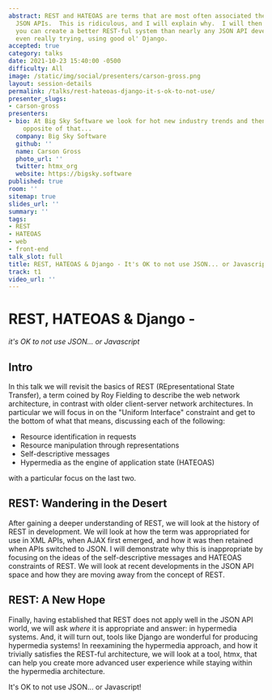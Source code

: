 ```yaml
---
abstract: REST and HATEOAS are terms that are most often associated these days with
  JSON APIs.  This is ridiculous, and I will explain why.  I will then show you how
  you can create a better REST-ful system than nearly any JSON API developer, without
  even really trying, using good ol' Django.
accepted: true
category: talks
date: 2021-10-23 15:40:00 -0500
difficulty: All
image: /static/img/social/presenters/carson-gross.png
layout: session-details
permalink: /talks/rest-hateoas-django-it-s-ok-to-not-use/
presenter_slugs:
- carson-gross
presenters:
- bio: At Big Sky Software we look for hot new industry trends and then build the
    opposite of that...
  company: Big Sky Software
  github: ''
  name: Carson Gross
  photo_url: ''
  twitter: htmx_org
  website: https://bigsky.software
published: true
room: ''
sitemap: true
slides_url: ''
summary: ''
tags:
- REST
- HATEOAS
- web
- front-end
talk_slot: full
title: REST, HATEOAS & Django - It's OK to not use JSON... or Javascript
track: t1
video_url: ''
---
```


# REST, HATEOAS & Django - 
*it's OK to not use JSON... or Javascript* 

## Intro

In this talk we will revisit the basics of REST (REpresentational State Transfer), a term coined by Roy Fielding to describe the web network architecture, in contrast with older client-server network architectures.  In particular we will focus in on the "Uniform Interface" constraint and get to the bottom of what that means, discussing each of the following:

* Resource identification in requests
* Resource manipulation through representations 
* Self-descriptive messages
* Hypermedia as the engine of application state (HATEOAS) 

with a particular focus on the last two.

## REST: Wandering in the Desert

After gaining a deeper understanding of REST, we will look at the history of REST in development.  We will look at how the term was appropriated for use in XML APIs, when AJAX first emerged, and how it was then retained when APIs switched to JSON.  I will demonstrate why this is inappropriate by focusing on the ideas of the self-descriptive messages and HATEOAS constraints of REST.  We will look at recent developments in the JSON API space and how they are moving away from the concept of REST.

## REST: A New Hope

Finally, having established that REST does not apply well in the JSON API world, we will ask *where* it is appropriate and answer: in hypermedia systems.  And, it will turn out, tools like Django are wonderful for producing hypermedia systems!  In reexamining the hypermedia approach, and how it trivially satisfies the REST-ful architecture, we will look at a tool, htmx, that can help you create more advanced user experience while staying within the hypermedia architecture.

It's OK to not use JSON... or Javascript!